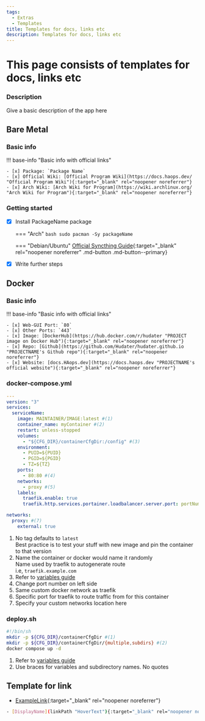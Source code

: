```yaml
---
tags:
  - Extras
  - Templates
title: Templates for docs, links etc
description: Templates for docs, links etc
---
```

# This page consists of templates for docs, links etc

### Description
Give a basic description of the app here  


## Bare Metal

### Basic info

!!! base-info "Basic info with official links"

    - [x] Package: `Package Name`
    - [x] Official Wiki: [Official Program Wiki](https://docs.haops.dev/ "Official Program Wiki"){:target="_blank" rel="noopener noreferrer"}
    - [x] Arch Wiki: [Arch Wiki for Program](https://wiki.archlinux.org/ "Arch Wiki for Program"){:target="_blank" rel="noopener noreferrer"}

### Getting started

- [x] Install PackageName package

    === "Arch"
        ```bash
        sudo pacman -Sy packageName
        ```

    === "Debian/Ubuntu"
        [Official Syncthing Guide](https://apt.syncthing.net/ "Official Syncthing Guide"){:target="_blank" rel="noopener noreferrer" .md-button .md-button--primary}

- [x] Write further steps

## Docker
### Basic info
!!! base-info "Basic info with official links"

    - [x] Web-GUI Port: `80`
    - [x] Other Ports: `443`
    - [x] Image: [DockerHub](https://hub.docker.com/r/hudater "PROJECT image on Docker Hub"){:target="_blank" rel="noopener noreferrer"}
    - [x] Repo: [Github](https://github.com/Hudater/hudater.github.io "PROJECTNAME's Github repo"){:target="_blank" rel="noopener noreferrer"}
    - [x] Website: [docs.HAops.dev](https://docs.haops.dev "PROJECTNAME's official website"){:target="_blank" rel="noopener noreferrer"}

### docker-compose.yml
```yaml title="Basic compose manifest"
---
version: "3"
services:
  serviceName:
    image: MAINTAINER/IMAGE:latest #(1)
    container_name: myContainer #(2)
    restart: unless-stopped
    volumes:
      - "${CFG_DIR}/containerCfgDir:/config" #(3)
    environment:
      - PUID=${PUID}
      - PGID=${PGID}
      - TZ=${TZ}
    ports:
      - 80:80 #(4)
    networks:
      - proxy #(5)
    labels:
      traefik.enable: true
      traefik.http.services.portainer.loadbalancer.server.port: portNumber #(6)

networks:
  proxy: #(7)
    external: true
```

1. No tag defaults to `latest`  
   Best practice is to test your stuff with new image and pin the container to that version
2. Name the container or docker would name it randomly  
   Name used by traefik to autogenerate route  
   i.e, `traefik.example.com`
3. Refer to [variables guide](/linux/docker/#environment-variables)
4. Change port number on left side
5. Same custom docker network as traefik
6. Specific port for traefik to route traffic from for this container
7. Specify your custom networks location here

### deploy.sh
```bash
#!/bin/sh
mkdir -p ${CFG_DIR}/containerCfgDir #(1)
mkdir -p ${CFG_DIR}/containerCfgDir/{multiple,subdirs} #(2)
docker compose up -d
```

1. Refer to [variables guide](/linux/server/#environment-variables)  
2. Use braces for variables and subdirectory names. No quotes  

## Template for link
- [ExampleLink](#template-for-link "An example of link"){:target="_blank" rel="noopener noreferrer"}

```bash title="Link syntax"
- [DisplayName](linkPath "HoverText"){:target="_blank" rel="noopener noreferrer"}
```
